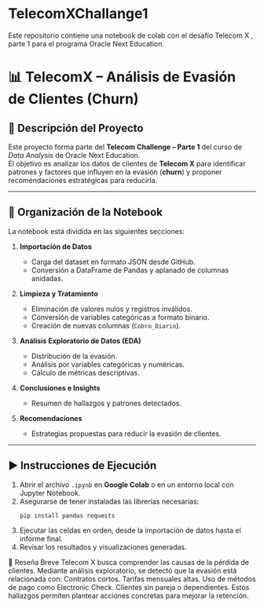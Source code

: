 # TelecomXChallange1
Este repositorio contiene una notebook de colab con el desafío Telecom X , parte 1 para el programa Oracle Next Education.
# 📊 TelecomX – Análisis de Evasión de Clientes (Churn)

## 📌 Descripción del Proyecto
Este proyecto forma parte del **Telecom Challenge – Parte 1** del curso de *Data Analysis* de Oracle Next Education.  
El objetivo es analizar los datos de clientes de **Telecom X** para identificar patrones y factores que influyen en la evasión (**churn**) y proponer recomendaciones estratégicas para reducirla.

---

## 📂 Organización de la Notebook
La notebook está dividida en las siguientes secciones:

1. **Importación de Datos**
   - Carga del dataset en formato JSON desde GitHub.
   - Conversión a DataFrame de Pandas y aplanado de columnas anidadas.

2. **Limpieza y Tratamiento**
   - Eliminación de valores nulos y registros inválidos.
   - Conversión de variables categóricas a formato binario.
   - Creación de nuevas columnas (`Cobro_Diario`).

3. **Análisis Exploratorio de Datos (EDA)**
   - Distribución de la evasión.
   - Análisis por variables categóricas y numéricas.
   - Cálculo de métricas descriptivas.

4. **Conclusiones e Insights**
   - Resumen de hallazgos y patrones detectados.

5. **Recomendaciones**
   - Estrategias propuestas para reducir la evasión de clientes.

---

## ▶️ Instrucciones de Ejecución
1. Abrir el archivo `.ipynb` en **Google Colab** o en un entorno local con Jupyter Notebook.
2. Asegurarse de tener instaladas las librerías necesarias:
   ```bash
   pip install pandas requests
3. Ejecutar las celdas en orden, desde la importación de datos hasta el informe final.
4. Revisar los resultados y visualizaciones generadas.

📜 Reseña Breve
Telecom X busca comprender las causas de la pérdida de clientes.
Mediante análisis exploratorio, se detectó que la evasión está relacionada con:
Contratos cortos.
Tarifas mensuales altas.
Uso de métodos de pago como Electronic Check.
Clientes sin pareja o dependientes.
Estos hallazgos permiten plantear acciones concretas para mejorar la retención.
